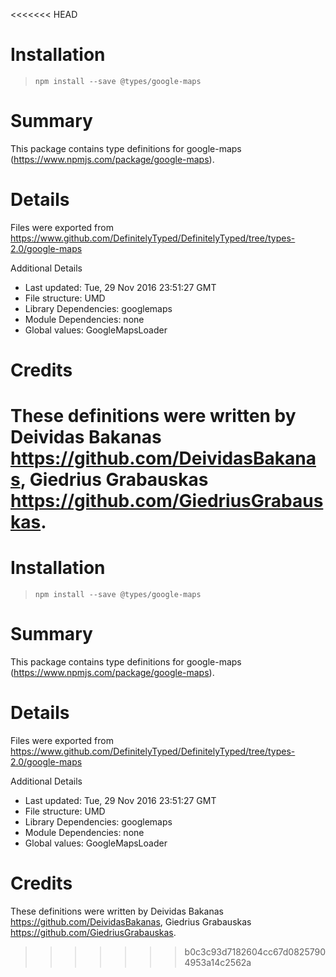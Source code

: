 <<<<<<< HEAD
# Installation
> `npm install --save @types/google-maps`

# Summary
This package contains type definitions for google-maps (https://www.npmjs.com/package/google-maps).

# Details
Files were exported from https://www.github.com/DefinitelyTyped/DefinitelyTyped/tree/types-2.0/google-maps

Additional Details
 * Last updated: Tue, 29 Nov 2016 23:51:27 GMT
 * File structure: UMD
 * Library Dependencies: googlemaps
 * Module Dependencies: none
 * Global values: GoogleMapsLoader

# Credits
These definitions were written by Deividas Bakanas <https://github.com/DeividasBakanas>, Giedrius Grabauskas <https://github.com/GiedriusGrabauskas>.
=======
# Installation
> `npm install --save @types/google-maps`

# Summary
This package contains type definitions for google-maps (https://www.npmjs.com/package/google-maps).

# Details
Files were exported from https://www.github.com/DefinitelyTyped/DefinitelyTyped/tree/types-2.0/google-maps

Additional Details
 * Last updated: Tue, 29 Nov 2016 23:51:27 GMT
 * File structure: UMD
 * Library Dependencies: googlemaps
 * Module Dependencies: none
 * Global values: GoogleMapsLoader

# Credits
These definitions were written by Deividas Bakanas <https://github.com/DeividasBakanas>, Giedrius Grabauskas <https://github.com/GiedriusGrabauskas>.
>>>>>>> b0c3c93d7182604cc67d08257904953a14c2562a
